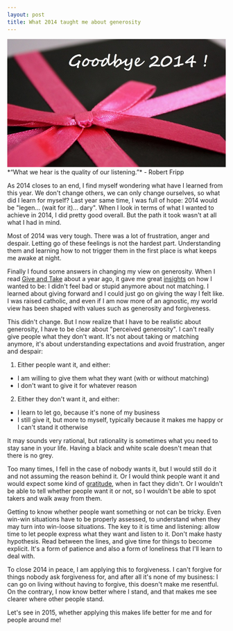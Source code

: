 ```yaml
---
layout: post
title: What 2014 taught me about generosity
---
```

<img src="/images/fulls/goodbye-2014.jpg" class="fit image" title='Goodbye 2014'>
*“What we hear is the quality of our listening.”*
 - Robert Fripp

As 2014 closes to an end, I find myself wondering what have I learned from this year. We don't change others, we can only change ourselves, so what did I learn for myself? Last year same time, I was full of hope: 2014 would be "legen... (wait for it)... dary". When I look in terms of what I wanted to achieve in 2014, I did pretty good overall. But the path it took wasn't at all what I had in mind.

Most of 2014 was very tough. There was a lot of frustration, anger and despair. Letting go of these feelings is not the hardest part. Understanding them and learning how to not trigger them in the first place is what keeps me awake at night.

Finally I found some answers in changing my view on generosity. When I read [Give and Take](http://www.giveandtake.com/) about a year ago, it gave me great [insights](http://bridgeandbubble.com/2013/09/11/Asking-as-a-way-of-giving.html) on how I wanted to be: I didn't feel bad or stupid anymore about not matching. I learned about giving forward and I could just go on giving the way I felt like. I was raised catholic, and even if I am now more of an agnostic, my world view has been shaped with values such as generosity and forgiveness. 

This didn't change. But I now realize that I have to be realistic about generosity, I have to be clear about "perceived generosity". I can't really give people what they don't want. It's not about taking or matching anymore, it's about understanding expectations and avoid frustration, anger and despair:

1. Either people want it, and either:
 + I am willing to give them what they want (with or without matching)
 + I don't want to give it for whatever reason
2. Either they don't want it, and either:
 + I learn to let go, because it's none of my business 
 + I still give it, but more to myself, typically because it makes me happy or I can't stand it otherwise

It may sounds very rational, but rationality is sometimes what you need to stay sane in your life. Having a black and white scale doesn't mean that there is no grey.

Too many times, I fell in the case of nobody wants it, but I would still do it and not assuming the reason behind it. Or I would think people want it and would expect some kind of [gratitude](http://bridgeandbubble.com/2014/03/27/Gratitude-is-the-best-attitude.html), when in fact they didn't. Or I wouldn't be able to tell whether people want it or not, so I wouldn't be able to spot takers and walk away from them. 

Getting to know whether people want something or not can be tricky. Even win-win situations have to be properly assessed, to understand when they may turn into win-loose situations. The key to it is time and listening: allow time to let people express what they want and listen to it. Don't make hasty hypothesis. Read between the lines, and give time for things to become explicit. It's a form of patience and also a form of loneliness that I'll learn to deal with.

To close 2014 in peace, I am applying this to forgiveness. I can't forgive for things nobody ask forgiveness for, and after all it's none of my business: I can go on living without having to forgive, this doesn't make me resentful. On the contrary, I now know better where I stand, and that makes me see clearer where other people stand.

Let's see in 2015, whether applying this makes life better for me and for people around me!
